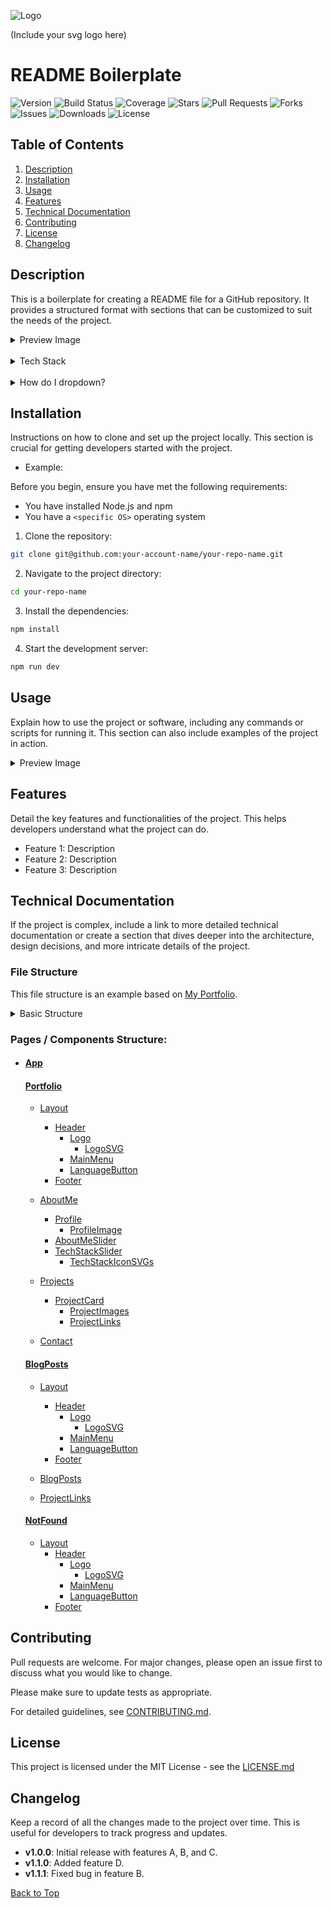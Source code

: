 <!-- Logo=============================== -->

![Logo](https://github.com/miles-advani/repo-readme-boilerplate/blob/main/logo/logo.svg)

(Include your svg logo here)

# README Boilerplate

<!-- Badges=============================== -->

![Version](https://img.shields.io/github/package-json/v/miles-advani/repo-readme-boilerplate)
![Build Status](https://img.shields.io/github/workflow/status/miles-advani/repo-readme-boilerplate/CI)
![Coverage](https://img.shields.io/codecov/c/github/miles-advani/repo-readme-boilerplate)
![Stars](https://img.shields.io/github/stars/miles-advani/repo-readme-boilerplate?style=social)
![Pull Requests](https://img.shields.io/github/issues-pr/miles-advani/repo-readme-boilerplate)
![Forks](https://img.shields.io/github/forks/miles-advani/repo-readme-boilerplate?style=social)
![Issues](https://img.shields.io/github/issues/miles-advani/repo-readme-boilerplate)
![Downloads](https://img.shields.io/github/downloads/miles-advani/repo-readme-boilerplate/total)
![License](https://img.shields.io/github/license/miles-advani/repo-readme-boilerplate)

<!-- Index=============================== -->

## Table of Contents

1. [Description](#description)
2. [Installation](#installation)
3. [Usage](#usage)
4. [Features](#features)
5. [Technical Documentation](#technical-documentation)
6. [Contributing](#contributing)
7. [License](#license)
8. [Changelog](#changelog)

## Description

This is a boilerplate for creating a README file for a GitHub repository. It provides a structured format with sections that can be customized to suit the needs of the project.

<details>
<summary>Preview Image</summary>
<br>
Example Image
<br><br>
<img src="https://github.com/miles-advani/repo-readme-boilerplate/blob/main/images/example-image.png">
</details>

<br>

<details> <summary>Tech Stack</summary> 
<br> 
- Markdown
- HTML 
- blabla 
</details>

<br>

<details> <summary>How do I dropdown?</summary> <br> This is how you dropdown. <br><br> <pre> &lt;details&gt; &lt;summary&gt;How do I dropdown?&lt;&#47;summary&gt; &lt;br&gt; This is how you dropdown. &lt;&#47;details&gt; </pre>

<br>

<details> <summary>How do I dropdown with a Image?</summary> <br> This is how you dropdown with a Image. <br><br> < img bla bla ... /> </details>

</details>

## Installation

Instructions on how to clone and set up the project locally. This section is crucial for getting developers started with the project.

- Example:

Before you begin, ensure you have met the following requirements:

- You have installed Node.js and npm
- You have a `<specific OS>` operating system

1. Clone the repository:

```bash
git clone git@github.com:your-account-name/your-repo-name.git
```

2. Navigate to the project directory:

```bash
cd your-repo-name
```

3. Install the dependencies:

```bash
npm install
```

4. Start the development server:

```bash
npm run dev
```

## Usage

Explain how to use the project or software, including any commands or scripts for running it. This section can also include examples of the project in action.

<details>
<summary>Preview Image</summary>
<br>
Example Image
<br><br>
<img src="https://github.com/miles-advani/repo-readme-boilerplate/blob/main/images/example-image.png">
</details>

## Features

Detail the key features and functionalities of the project. This helps developers understand what the project can do.

- Feature 1: Description
- Feature 2: Description
- Feature 3: Description

## Technical Documentation

If the project is complex, include a link to more detailed technical documentation or create a section that dives deeper into the architecture, design decisions, and more intricate details of the project.

### File Structure

This file structure is an example based on [My Portfolio](https://github.com/miles-advani/Portfolio).

<details>
<summary>Basic Structure</summary>
<br>

<br>

<pre>
project-root/
├── public/
│   └── icons/
│   └── images/
│   └── favicon.svg
├── src/
│   └── assets/
│   └── components/
│   └── pages/
│   └── store/
│   └── utils/
│   └── App.jsx
│   └── index.cssc
│   └── main.jsx
├── .env
├── index.html
├── LICENSE
├── package.json
└── README.md
</pre>
</details>

### Pages / Components Structure:

- #### [App](https://github.com/MilesAdvani/Portfolio/blob/main/src/App.jsx)

  #### [Portfolio](https://github.com/MilesAdvani/Portfolio/tree/main/src/pages/portfolio)

  - [Layout](https://github.com/MilesAdvani/Portfolio/tree/main/src/components/layout)

    - [Header](https://github.com/MilesAdvani/Portfolio/tree/main/src/components/header)
      - [Logo](https://github.com/MilesAdvani/Portfolio/tree/main/src/components/logo)
        - [LogoSVG](https://github.com/miles-advani/Portfolio/blob/main/src/assets/logo.svg)
      - [MainMenu](https://github.com/MilesAdvani/Portfolio/tree/main/src/components/main-menu)
      - [LanguageButton](https://github.com/MilesAdvani/Portfolio/tree/main/src/components/language-button)
    - [Footer](https://github.com/MilesAdvani/Portfolio/tree/main/src/components/footer)

  - [AboutMe](https://github.com/MilesAdvani/Portfolio/tree/main/src/components/about-me)
    - [Profile](https://github.com/MilesAdvani/Portfolio/tree/main/src/components/profile)
      - [ProfileImage](https://github.com/miles-advani/Portfolio/blob/main/src/assets/images/profile-picture.png)
    - [AboutMeSlider](https://github.com/MilesAdvani/Portfolio/tree/main/src/components/about-me-slider)
    - [TechStackSlider](https://github.com/MilesAdvani/Portfolio/tree/main/src/components/tech-stack-slider)
      - [TechStackIconSVGs](https://github.com/miles-advani/Portfolio/tree/main/public/icons)
  - [Projects](https://github.com/MilesAdvani/Portfolio/tree/main/src/components/projects)

    - [ProjectCard](https://github.com/MilesAdvani/Portfolio/tree/main/src/components/project-card)
      - [ProjectImages](https://github.com/miles-advani/Portfolio/tree/main/public/images)
      - [ProjectLinks](https://github.com/MilesAdvani/Portfolio/tree/main/src/components/project-links)

  - [Contact](https://github.com/MilesAdvani/Portfolio/tree/main/src/components/contact)

  #### [BlogPosts](https://github.com/MilesAdvani/Portfolio/tree/main/src/pages/blog-posts)

  - [Layout](https://github.com/MilesAdvani/Portfolio/tree/main/src/components/layout)

    - [Header](https://github.com/MilesAdvani/Portfolio/tree/main/src/components/header)
      - [Logo](https://github.com/MilesAdvani/Portfolio/tree/main/src/components/logo)
        - [LogoSVG](https://github.com/miles-advani/Portfolio/blob/main/src/assets/logo.svg)
      - [MainMenu](https://github.com/MilesAdvani/Portfolio/tree/main/src/components/main-menu)
      - [LanguageButton](https://github.com/MilesAdvani/Portfolio/tree/main/src/components/language-button)
    - [Footer](https://github.com/MilesAdvani/Portfolio/tree/main/src/components/footer)

  - [BlogPosts](https://github.com/MilesAdvani/Portfolio/tree/main/src/components/blog-post)

  - [ProjectLinks](https://github.com/MilesAdvani/Portfolio/tree/main/src/components/project-links)

  #### [NotFound](https://github.com/MilesAdvani/Portfolio/tree/main/src/pages/not-found)

  - [Layout](https://github.com/MilesAdvani/Portfolio/tree/main/src/components/layout)
    - [Header](https://github.com/MilesAdvani/Portfolio/tree/main/src/components/header)
      - [Logo](https://github.com/MilesAdvani/Portfolio/tree/main/src/components/logo)
        - [LogoSVG](https://github.com/miles-advani/Portfolio/blob/main/src/assets/logo.svg)
      - [MainMenu](https://github.com/MilesAdvani/Portfolio/tree/main/src/components/main-menu)
      - [LanguageButton](https://github.com/MilesAdvani/Portfolio/tree/main/src/components/language-button)
    - [Footer](https://github.com/MilesAdvani/Portfolio/tree/main/src/components/footer)

## Contributing

Pull requests are welcome. For major changes, please open an issue first
to discuss what you would like to change.

Please make sure to update tests as appropriate.

For detailed guidelines, see [CONTRIBUTING.md](path/to/CONTRIBUTING.md).

## License

This project is licensed under the MIT License - see the [LICENSE.md](https://github.com/your-account-name/your-repo-name?tab=MIT-1-ov-file)

## Changelog

Keep a record of all the changes made to the project over time. This is useful for developers to track progress and updates.

- **v1.0.0**: Initial release with features A, B, and C.
- **v1.1.0**: Added feature D.
- **v1.1.1**: Fixed bug in feature B.

[Back to Top](#readme-boilerplate)

